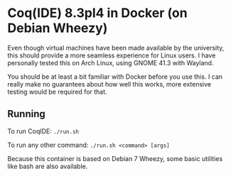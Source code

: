 # Coq(IDE) 8.3pl4 in Docker (on Debian Wheezy)

Even though virtual machines have been made available by the university, this should provide a more seamless experience for Linux users.
I have personally tested this on Arch Linux, using GNOME 41.3 with Wayland.

You should be at least a bit familiar with Docker before you use this. I can really make no guarantees about how well this works, more extensive testing would be required for that.

## Running

To run CoqIDE: `./run.sh`

To run any other command: `./run.sh <command> [args]`

Because this container is based on Debian 7 Wheezy, some basic utilities like bash are also available.

